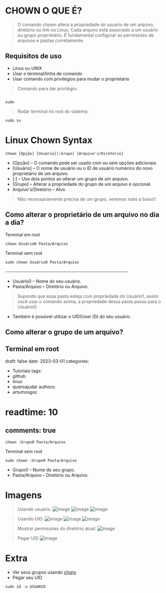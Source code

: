# CHOWN O QUE É?

> O comando chown altera a propriedade do usuário de um arquivo, diretório ou link no Linux. Cada arquivo está associado a um usuário ou grupo proprietário. É fundamental configurar as permissões de arquivos e pastas corretamente.

## Requisitos de uso 

- Linux ou UNIX
- Usar o terminal/linha de comando
- Usar comando com privilégios para mudar o proprietário

> Comando para dar privilégio:
```console

sudo 
```
> Rodar terminal no root do sistema:
```console
sudo su
```

# 
# Linux Chown Syntax

```console 
chown [Opção] [Usuário][:Grupo] [Arquivo's/Diretório] 
```
- [Opção] – O comando pode ser usado com ou sem opções adicionais.
- [Usuário] – O nome de usuário ou o ID de usuário numérico do novo proprietário de um arquivo.
- [:] – Use dois pontos ao alterar um grupo de um arquivo.
- [Grupo] – Alterar a propriedade do grupo de um arquivo é opcional.
- Arquivo's/Diretório  – Alvo

> Não necessariamente precisa de um grupo, veremos mais a baixo!!

## Como alterar o proprietário de um arquivo no dia a dia?

 Terminal em root
```console 
chown Usuário0 Pasta/Arquivo
```
 Terminal sem root
```console 
sudo chown Usuário0 Pasta/Arquivo
```

*-------------------------------------------------------------*
- Usuário0 – Nome do seu usuário.
- Pasta/Arquivo – Diretório ou Arquivo.

> Supondo que essa pasta esteja com propriedade do Usuário1, assim você usar o comando acima, a propriedade dessa pasta passa para o Usuário0. 
- Também é possível utilizar o UID(User ID) do seu usuário .

## Como alterar o grupo de um arquivo?

 Terminal em root
---
draft: false 
date: 2023-03-01
categories:
  - Tutoriais
tags:
  - github
  - linux
  - queroajudar
authors:
  - artumosgoc
# readtime: 10
comments: true
---
```console 
chown :Grupo0 Pasta/Arquivo
```
 Terminal sem root
```console 
sudo chown :Grupo0 Pasta/Arquivo
```

- Grupo0 – Nome do seu grupo.
- Pasta/Arquivo – Diretório ou Arquivo.

# Imagens
> Usando usuário: 
![image](https://github.com/codaqui/institucional/assets/63540372/62bce262-a411-4745-a018-fda0f498ef2e)
![image](https://github.com/codaqui/institucional/assets/63540372/d4f5cbf7-17a8-4150-8061-2ac772a7f61e)
![image](https://github.com/codaqui/institucional/assets/63540372/d4738a92-75ad-4c8e-8682-5316da4bf40c)

> Usando UID:
![image](https://github.com/codaqui/institucional/assets/63540372/62bce262-a411-4745-a018-fda0f498ef2e)
![image](https://github.com/codaqui/institucional/assets/63540372/3b2ddd96-0245-48d7-a015-752e71d9bf1c)
![image](https://github.com/codaqui/institucional/assets/63540372/d4738a92-75ad-4c8e-8682-5316da4bf40c)

> Mostrar permissões do diretório atual:
![image](https://github.com/codaqui/institucional/assets/63540372/ac364ece-a253-4c2e-91d1-9147161da7b1)

> Pegar UID
![image](https://github.com/codaqui/institucional/assets/63540372/abd41bd3-7f2e-40b1-8163-f145a10c21ef)

# Extra

- Ver seus grupos usando [chgrp](https://phoenixnap-com.translate.goog/kb/chgrp-command?_x_tr_sl=en&_x_tr_tl=pt&_x_tr_hl=pt-BR&_x_tr_pto=wapp)
- Pegar seu UID

```console 
sudo id -u USUARIO
```
